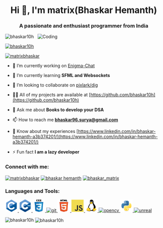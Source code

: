 <h1 align="center">Hi 👋, I'm matrix(Bhaskar Hemanth)</h1>
<h3 align="center">A passionate and enthusiast programmer from India</h3>
<img align="right" alt="Coding" width="400" src="https://media.giphy.com/media/xT9IgzoKnwFNmISR8I/giphy.gif">

<p align="left"> <img src="https://komarev.com/ghpvc/?username=bhaskar10h&label=Profile%20views&color=0e75b6&style=flat" alt="bhaskar10h" /> </p>

<p align="left"> <a href="https://github.com/ryo-ma/github-profile-trophy"><img src="https://github-profile-trophy.vercel.app/?username=bhaskar10h" alt="bhaskar10h" /></a> </p>

<p align="left"> <a href="https://twitter.com/matrixbhaskar" target="blank"><img src="https://img.shields.io/twitter/follow/matrixbhaskar?logo=twitter&style=for-the-badge" alt="matrixbhaskar" /></a> </p>

- 🔭 I’m currently working on [Enigma-Chat](https://github.com/bhaskar10h/Enigma-Chat)

- 🌱 I’m currently learning **SFML and Websockets**

- 👯 I’m looking to collaborate on [pixlark/dig](https://github.com/bhaskar10h/dlg)

- 👨‍💻 All of my projects are available at [https://github.com/bhaskar10h](https://github.com/bhaskar10h)

- 💬 Ask me about **Books to develop your DSA**

- 📫 How to reach me **bhaskar96.surya@gmail.com**

- 📄 Know about my experiences [https://www.linkedin.com/in/bhaskar-hemanth-a3b374201/](https://www.linkedin.com/in/bhaskar-hemanth-a3b374201/)

- ⚡ Fun fact **I am a lazy developer**

<h3 align="left">Connect with me:</h3>
<p align="left">
<a href="https://twitter.com/matrixbhaskar" target="blank"><img align="center" src="https://raw.githubusercontent.com/rahuldkjain/github-profile-readme-generator/master/src/images/icons/Social/twitter.svg" alt="matrixbhaskar" height="30" width="40" /></a>
<a href="https://linkedin.com/in/bhaskar hemanth" target="blank"><img align="center" src="https://raw.githubusercontent.com/rahuldkjain/github-profile-readme-generator/master/src/images/icons/Social/linked-in-alt.svg" alt="bhaskar hemanth" height="30" width="40" /></a>
<a href="https://instagram.com/bhaskar_matrix" target="blank"><img align="center" src="https://raw.githubusercontent.com/rahuldkjain/github-profile-readme-generator/master/src/images/icons/Social/instagram.svg" alt="bhaskar_matrix" height="30" width="40" /></a>
</p>

<h3 align="left">Languages and Tools:</h3>
<p align="left"> <a href="https://www.cprogramming.com/" target="_blank" rel="noreferrer"> <img src="https://raw.githubusercontent.com/devicons/devicon/master/icons/c/c-original.svg" alt="c" width="40" height="40"/> </a> <a href="https://www.w3schools.com/cpp/" target="_blank" rel="noreferrer"> <img src="https://raw.githubusercontent.com/devicons/devicon/master/icons/cplusplus/cplusplus-original.svg" alt="cplusplus" width="40" height="40"/> </a> <a href="https://www.w3schools.com/css/" target="_blank" rel="noreferrer"> <img src="https://raw.githubusercontent.com/devicons/devicon/master/icons/css3/css3-original-wordmark.svg" alt="css3" width="40" height="40"/> </a> <a href="https://git-scm.com/" target="_blank" rel="noreferrer"> <img src="https://www.vectorlogo.zone/logos/git-scm/git-scm-icon.svg" alt="git" width="40" height="40"/> </a> <a href="https://www.w3.org/html/" target="_blank" rel="noreferrer"> <img src="https://raw.githubusercontent.com/devicons/devicon/master/icons/html5/html5-original-wordmark.svg" alt="html5" width="40" height="40"/> </a> <a href="https://developer.mozilla.org/en-US/docs/Web/JavaScript" target="_blank" rel="noreferrer"> <img src="https://raw.githubusercontent.com/devicons/devicon/master/icons/javascript/javascript-original.svg" alt="javascript" width="40" height="40"/> </a> <a href="https://www.linux.org/" target="_blank" rel="noreferrer"> <img src="https://raw.githubusercontent.com/devicons/devicon/master/icons/linux/linux-original.svg" alt="linux" width="40" height="40"/> </a> <a href="https://opencv.org/" target="_blank" rel="noreferrer"> <img src="https://www.vectorlogo.zone/logos/opencv/opencv-icon.svg" alt="opencv" width="40" height="40"/> </a> <a href="https://www.python.org" target="_blank" rel="noreferrer"> <img src="https://raw.githubusercontent.com/devicons/devicon/master/icons/python/python-original.svg" alt="python" width="40" height="40"/> </a> <a href="https://unrealengine.com/" target="_blank" rel="noreferrer"> <img src="https://raw.githubusercontent.com/kenangundogan/fontisto/036b7eca71aab1bef8e6a0518f7329f13ed62f6b/icons/svg/brand/unreal-engine.svg" alt="unreal" width="40" height="40"/> </a> </p>

<p><img align="left" src="https://github-readme-stats.vercel.app/api/top-langs?username=bhaskar10h&show_icons=true&locale=en&layout=compact" alt="bhaskar10h" /></p>

<p>&nbsp;<img align="center" src="https://github-readme-stats.vercel.app/api?username=bhaskar10h&show_icons=true&locale=en" alt="bhaskar10h" /></p>
